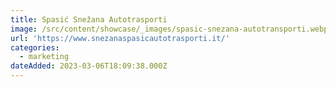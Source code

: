 ```yaml
---
title: Spasić Snežana Autotrasporti
image: /src/content/showcase/_images/spasic-snezana-autotransporti.webp
url: 'https://www.snezanaspasicautotrasporti.it/'
categories:
  - marketing
dateAdded: 2023-03-06T18:09:38.000Z
---
```


